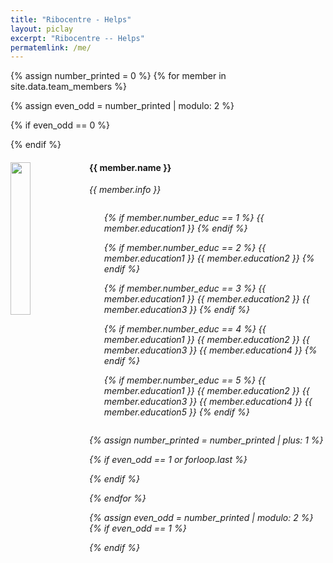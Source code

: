 ```yaml
---
title: "Ribocentre - Helps"
layout: piclay
excerpt: "Ribocentre -- Helps"
permatemlink: /me/
---
```


{% assign number_printed = 0 %}
{% for member in site.data.team_members %}

{% assign even_odd = number_printed | modulo: 2 %}

{% if even_odd == 0 %}
<div class="row">
{% endif %}

<div class="col-sm-6 clearfix">
  <img src="{{ site.url }}{{ site.baseurl }}/images/tempics/{{ member.photo }}" class="img-responsive" width="25%" style="float: left" />
  <h4>{{ member.name }}</h4>
  <i>{{ member.info }} <!--<br>email: &lt;{{ member.email }}&gt;</i> -->
  <ul style="overflow: hidden">

  {% if member.number_educ == 1 %}
  <temli> {{ member.education1 }} </temli>
  {% endif %}

  {% if member.number_educ == 2 %}
  <temli> {{ member.education1 }} </temli>
  <temli> {{ member.education2 }} </temli>
  {% endif %}

  {% if member.number_educ == 3 %}
  <temli> {{ member.education1 }} </temli>
  <temli> {{ member.education2 }} </temli>
  <temli> {{ member.education3 }} </temli>
  {% endif %}

  {% if member.number_educ == 4 %}
  <temli> {{ member.education1 }} </temli>
  <temli> {{ member.education2 }} </temli>
  <temli> {{ member.education3 }} </temli>
  <temli> {{ member.education4 }} </temli>
  {% endif %}

  {% if member.number_educ == 5 %}
  <temli> {{ member.education1 }} </temli>
  <temli> {{ member.education2 }} </temli>
  <temli> {{ member.education3 }} </temli>
  <temli> {{ member.education4 }} </temli>
  <temli> {{ member.education5 }} </temli>
  {% endif %}

  </ul>
</div>

{% assign number_printed = number_printed | plus: 1 %}

{% if even_odd == 1 or forloop.last %}
</div>
{% endif %}

{% endfor %}

{% assign even_odd = number_printed | modulo: 2 %}
{% if even_odd == 1 %}
</div>
{% endif %}
